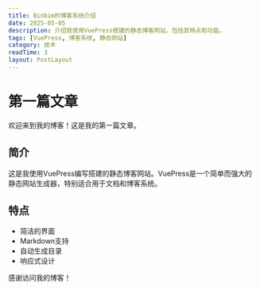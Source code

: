 ```yaml
---
title: Binbim的博客系统介绍
date: 2025-05-05
description: 介绍我使用VuePress搭建的静态博客网站，包括其特点和功能。
tags: [VuePress, 博客系统, 静态网站]
category: 技术
readTime: 3
layout: PostLayout
---
```


# 第一篇文章

欢迎来到我的博客！这是我的第一篇文章。

## 简介

这是我使用VuePress编写搭建的静态博客网站。VuePress是一个简单而强大的静态网站生成器，特别适合用于文档和博客系统。

## 特点

- 简洁的界面
- Markdown支持
- 自动生成目录
- 响应式设计

感谢访问我的博客！